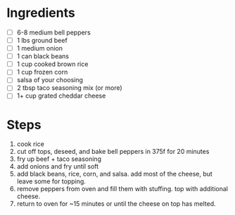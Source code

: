 # Ingredients

- [ ] 6-8 medium bell peppers
- [ ] 1 lbs ground beef
- [ ] 1 medium onion
- [ ] 1 can black beans
- [ ] 1 cup cooked brown rice
- [ ] 1 cup frozen corn
- [ ] salsa of your choosing
- [ ] 2 tbsp taco seasoning mix (or more)
- [ ] 1+ cup grated cheddar cheese

# Steps

1. cook rice
2. cut off tops, deseed, and bake bell peppers in 375f for 20 minutes
3. fry up beef + taco seasoning
4. add onions and fry until soft
5. add black beans, rice, corn, and salsa. add most of the cheese, but leave some for topping.
6. remove peppers from oven and fill them with stuffing. top with additional cheese.
7. return to oven for ~15 minutes or until the cheese on top has melted.
